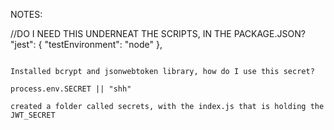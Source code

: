   
NOTES: 

//DO I NEED THIS UNDERNEAT THE SCRIPTS, IN THE PACKAGE.JSON?
   "jest": {
     "testEnvironment": "node"
   },


   ~~~~~~~~~~~~~~~~~~~~~~~~~~~~~~~~~~~~~~~~

   Installed bcrypt and jsonwebtoken library, how do I use this secret?

   process.env.SECRET || "shh"

   created a folder called secrets, with the index.js that is holding the JWT_SECRET

 